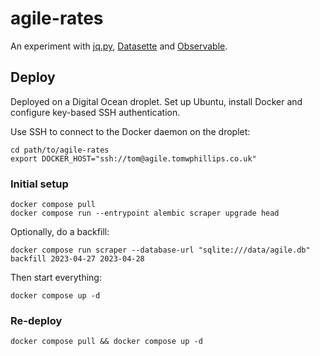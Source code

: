 # agile-rates

An experiment with [jq.py](https://github.com/mwilliamson/jq.py), [Datasette](https://datasette.io/) and [Observable](https://observablehq.com/).

## Deploy

Deployed on a Digital Ocean droplet. Set up Ubuntu, install Docker and configure key-based SSH authentication.

Use SSH to connect to the Docker daemon on the droplet:

```
cd path/to/agile-rates
export DOCKER_HOST="ssh://tom@agile.tomwphillips.co.uk"
```

### Initial setup

```
docker compose pull
docker compose run --entrypoint alembic scraper upgrade head
```

Optionally, do a backfill:

```
docker compose run scraper --database-url "sqlite:///data/agile.db" backfill 2023-04-27 2023-04-28
```

Then start everything:

```
docker compose up -d
```

### Re-deploy

```
docker compose pull && docker compose up -d
```
